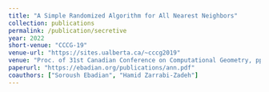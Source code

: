 ```yaml
---
title: "A Simple Randomized Algorithm for All Nearest Neighbors"
collection: publications
permalink: /publication/secretive
year: 2022
short-venue: "CCCG-19"
venue-url: "https://sites.ualberta.ca/~cccg2019"
venue: "Proc. of 31st Canadian Conference on Computational Geometry, pp. 94–98, 2019."
paperurl: "https://ebadian.org/publications/ann.pdf"
coauthors: ["Soroush Ebadian", "Hamid Zarrabi-Zadeh"]
---
```

